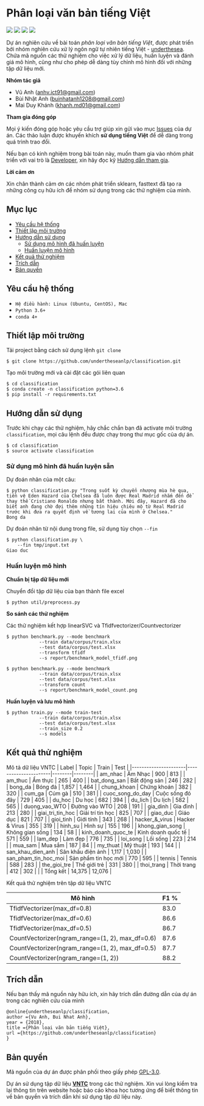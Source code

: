 # Phân loại văn bản tiếng Việt

![](https://img.shields.io/badge/made%20with-%E2%9D%A4-red.svg)
![](https://img.shields.io/badge/opensource-vietnamese-blue.svg)
![](https://img.shields.io/badge/build-passing-green.svg)
![](https://img.shields.io/badge/F1-87.9%25-red.svg)

Dự án nghiên cứu về bài toán *phân loại văn bản tiếng Việt*, được phát triển bởi nhóm nghiên cứu xử lý ngôn ngữ tự nhiên tiếng Việt - [underthesea](https://github.com/undertheseanlp). Chứa mã nguồn các thử nghiệm cho việc xử lý dữ liệu, huấn luyện và đánh giá mô hình, cũng như cho phép dễ dàng tùy chỉnh mô hình đối với những tập dữ liệu mới.

**Nhóm tác giả** 

* Vũ Anh ([anhv.ict91@gmail.com](anhv.ict91@gmail.com))
* Bùi Nhật Anh ([buinhatanh1208@gmail.com](buinhatanh1208@gmail.com))
* Mai Duy Khánh ([khanh.md01@gmail.com](khanh.md01@gmail.com))

**Tham gia đóng góp**

Mọi ý kiến đóng góp hoặc yêu cầu trợ giúp xin gửi vào mục [Issues](../../issues) của dự án. Các thảo luận được khuyến khích **sử dụng tiếng Việt** để dễ dàng trong quá trình trao đổi. 

Nếu bạn có kinh nghiệm trong bài toán này, muốn tham gia vào nhóm phát triển với vai trò là [Developer](https://github.com/undertheseanlp/underthesea/wiki/H%C6%B0%E1%BB%9Bng-d%E1%BA%ABn-%C4%91%C3%B3ng-g%C3%B3p#developercontributor), xin hãy đọc kỹ [Hướng dẫn tham gia](https://github.com/undertheseanlp/underthesea/wiki/H%C6%B0%E1%BB%9Bng-d%E1%BA%ABn-%C4%91%C3%B3ng-g%C3%B3p#developercontributor).

**Lời cảm ơn**

Xin chân thành cảm ơn các nhóm phát triển sklearn, fasttext đã tạo ra những công cụ hữu ích để nhóm sử dụng trong các thử nghiệm của mình.

## Mục lục

* [Yêu cầu hệ thống](#yêu-cầu-hệ-thống)
* [Thiết lập môi trường](#thiết-lập-môi-trường)
* [Hướng dẫn sử dụng](#hướng-dẫn-sử-dụng)
  * [Sử dụng mô hình đã huấn luyện](#sử-dụng-mô-hình-đã-huấn-luyện)
  * [Huấn luyện mô hình](#huấn-luyện-mô-hình) 
* [Kết quả thử nghiệm](#kết-quả-thử-nghiệm)
* [Trích dẫn](#trích-dẫn)
* [Bản quyền](#bản-quyền)


## Yêu cầu hệ thống 

* `Hệ điều hành: Linux (Ubuntu, CentOS), Mac`
* `Python 3.6+`
* `conda 4+`

## Thiết lập môi trường

Tải project bằng cách sử dụng lệnh `git clone`

```
$ git clone https://github.com/undertheseanlp/classification.git
```

Tạo môi trường mới và cài đặt các gói liên quan

```
$ cd classification
$ conda create -n classification python=3.6
$ pip install -r requirements.txt
```

## Hướng dẫn sử dụng

Trước khi chạy các thử nghiệm, hãy chắc chắn bạn đã activate môi trường `classification`, mọi câu lệnh đều được chạy trong thư mục gốc của dự án.

```
$ cd classification
$ source activate classification
```

### Sử dụng mô hình đã huấn luyện sẵn


Dự đoán nhãn của một câu:

```
$ python classification.py "Trong suốt kỳ chuyển nhượng mùa hè qua, tiền vệ Eden Hazard của Chelsea đã luôn được Real Madrid nhắm đến để thay thế Cristiano Ronaldo nhưng bất thành. Mới đây, Hazard đã cho biết anh đang chờ đợi thêm những tín hiệu chiêu mộ từ Real Madrid trước khi đưa ra quyết định về tương lai của mình ở Chelsea."
Bong da
```

Dự đoán nhãn từ nội dung trong file, sử dụng tùy chọn `--fin`

```
$ python classification.py \
    --fin tmp/input.txt
Giao duc
```

### Huấn luyện mô hình

**Chuẩn bị tập dữ liệu mới**

Chuyển đổi tập dữ liệu của bạn thành file excel

```
$ python util/preprocess.py
```

**So sánh các thử nghiệm**

Các thử nghiệm kết hợp linearSVC và Tfidfvectorizer/Countvectorizer

```
$ python benchmark.py --mode benchmark 
            --train data/corpus/train.xlsx 
            --test data/corpus/test.xlsx 
            --transform tfidf 
            --s report/benchmark_model_tfidf.png
```
```
$ python benchmark.py --mode benchmark 
            --train data/corpus/train.xlsx
            --test data/corpus/test.xlsx 
            --transform count 
            --s report/benchmark_model_count.png
```


**Huấn luyện và lưu mô hình**

```
$ python train.py --mode train-test 
            --train data/corpus/train.xlsx 
            --test data/corpus/test.xlsx 
            --train_size 0.2 
            --s models
```

## Kết quả thử nghiệm 
Mô tả dữ liệu VNTC
| Label                | Topic                | Train  | Test   |
|----------------------|----------------------|--------|--------|
| am_nhac              | Âm Nhạc              | 900    | 813    |
| am_thuc              | Ẩm thực              | 265    | 400    |
| bat_dong_san         | Bất động sản         | 246    | 282    |
| bong_da              | Bóng đá              | 1,857  | 1,464  |
| chung_khoan          | Chứng khoán          | 382    | 320    |
| cum_ga               | Cúm gà               | 510    | 381    |
| cuoc_song_do_day     | Cuộc sống đó đây     | 729    | 405    |
| du_hoc               | Du học               | 682    | 394    |
| du_lich              | Du lịch              | 582    | 565    |
| duong_vao_WTO        | Đường vào WTO        | 208    | 191    |
| gia_dinh             | Gia đình             | 213    | 280    |
| giai_tri_tin_hoc     | Giải trí tin học     | 825    | 707    |
| giao_duc             | Giáo dục             | 821    | 707    |
| gioi_tinh            | Giới tính            | 343    | 268    |
| hacker_&_virus       | Hacker & Virus       | 355    | 319    |
| hinh_su              | Hình sự              | 155    | 196    |
| khong_gian_song      | Không gian sống      | 134    | 58     |
| kinh_doanh_quoc_te   | Kinh doanh quốc tế   | 571    | 559    |
| lam_dep              | Làm đẹp              | 776    | 735    |
| loi_song             | Lối sống             | 223    | 214    |
| mua_sam              | Mua sắm              | 187    | 84     |
| my_thuat             | Mỹ thuật             | 193    | 144    |
| san_khau_dien_anh    | Sân khấu điện ảnh    | 1,117  | 1,030  |
| san_pham_tin_hoc_moi | Sản phẩm tin học mới | 770    | 595    |
| tennis               | Tennis               | 588    | 283    |
| the_gioi_tre         | Thế giới trẻ         | 331    | 380    |
| thoi_trang           | Thời trang           | 412    | 302    |
|                      | Tổng kết             | 14,375 | 12,076 |

Kết quả thử nghiệm trên tập dữ liệu VNTC 

| Mô hình                                         | F1 % |
|-------------------------------------------------|------|
| TfidfVectorizer(max_df=0.8)                     | 83.0 |
| TfidfVectorizer(max_df=0.6)                     | 86.6 |
| TfidfVectorizer(max_df=0.5)                     | 86.7 |
| CountVectorizer(ngram_range=(1, 2), max_df=0.6) | 87.6 |
| CountVectorizer(ngram_range=(1, 2), max_df=0.5) | 87.7 |
| CountVectorizer(ngram_range=(1, 2))             | 88.2 |

## Trích dẫn

Nếu bạn thấy mã nguồn này hữu ích, xin hãy trích dẫn đường dẫn của dự án trong các nghiên cứu của mình 

```
@online{undertheseanlp/classification,
author ={Vu Anh, Bui Nhat Anh},
year = {2018},
title ={Phân loại văn bản tiếng Việt},
url ={https://github.com/undertheseanlp/classification}
}
```

## Bản quyền

Mã nguồn của dự án được phân phối theo giấy phép [GPL-3.0](LICENSE.txt).

Dự án sử dụng tập dữ liệu **[VNTC](https://github.com/duyvuleo/VNTC)** trong các thử nghiệm. Xin vui lòng kiểm tra lại thông tin trên website hoặc báo cáo khoa học tương ứng để biết thông tin về bản quyền và trích dẫn khi sử dụng tập dữ liệu này. 
